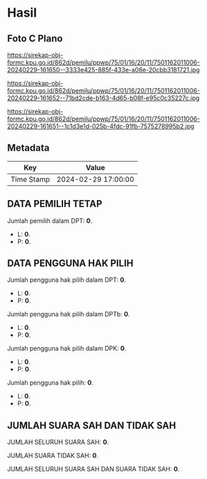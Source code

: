# Hasil

## Foto C Plano

https://sirekap-obj-formc.kpu.go.id/862d/pemilu/ppwp/75/01/16/20/11/7501162011006-20240229-161650--3333e425-885f-433e-a06e-20cbb3181721.jpg

https://sirekap-obj-formc.kpu.go.id/862d/pemilu/ppwp/75/01/16/20/11/7501162011006-20240229-161652--71bd2cde-b163-4d65-b08f-e95c0c35227c.jpg

https://sirekap-obj-formc.kpu.go.id/862d/pemilu/ppwp/75/01/16/20/11/7501162011006-20240229-161651--1c1d3e1d-025b-4fdc-91fb-7575278995b2.jpg


## Metadata

| Key        | Value               |
| ---------- | ------------------- |
| Time Stamp | 2024-02-29 17:00:00 |


## DATA PEMILIH TETAP

Jumlah pemilih dalam DPT: **0**.
 * L: **0**.
 * P: **0**.

## DATA PENGGUNA HAK PILIH

Jumlah pengguna hak pilih dalam DPT: **0**.
 * L: **0**.
 * P: **0**.

Jumlah pengguna hak pilih dalam DPTb: **0**.
 * L: **0**.
 * P: **0**.

Jumlah pengguna hak pilih dalam DPK: **0**.
 * L: **0**.
 * P: **0**.

Jumlah pengguna hak pilih: **0**.
 * L: **0**.
 * P: **0**.

## JUMLAH SUARA SAH DAN TIDAK SAH

JUMLAH SELURUH SUARA SAH: **0**.

JUMLAH SUARA TIDAK SAH: **0**.

JUMLAH SELURUH SUARA SAH DAN SUARA TIDAK SAH: **0**.


